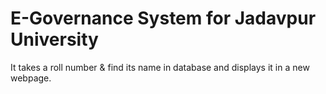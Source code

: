 # E-Governance System for Jadavpur University

It takes a roll number & find its name in database and displays it in a new webpage.
